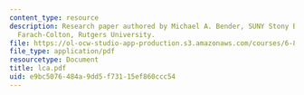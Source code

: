 ```yaml
---
content_type: resource
description: Research paper authored by Michael A. Bender, SUNY Stony Brook and Martin
  Farach-Colton, Rutgers University.
file: https://ol-ocw-studio-app-production.s3.amazonaws.com/courses/6-895-theory-of-parallel-systems-sma-5509-fall-2003/e9bc5076484a9dd5f73115ef860ccc54_lca.pdf
file_type: application/pdf
resourcetype: Document
title: lca.pdf
uid: e9bc5076-484a-9dd5-f731-15ef860ccc54
---
```

